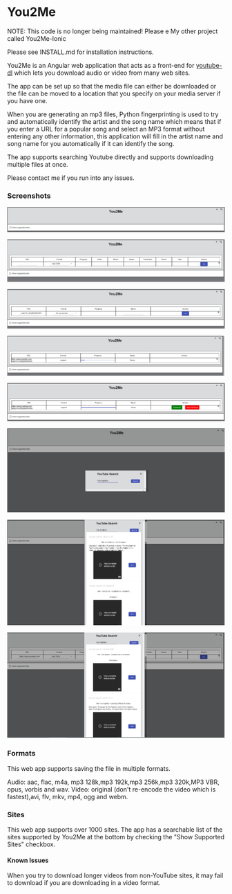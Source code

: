 # You2Me 

NOTE: This code is no longer being maintained! Please e My other project called You2Me-Ionic

Please see INSTALL.md for installation instructions.

 You2Me is an Angular web application that acts as a front-end for [youtube-dl](https://rg3.github.io/youtube-dl/) which lets you download audio or video from many web sites. 

The app can be set up so that the media file can either be downloaded or the file can be moved to a location that you specify on your media server if you have one. 

When you are generating an mp3 files, Python fingerprinting is used to try and automatically identify the artist and the song name which means that if you enter a URL for a popular song and select an MP3 format without entering any other information, this application will fill in the artist name and song name for you automatically if it can identify the song.

The app supports searching Youtube directly and supports downloading multiple files at once. 

Please contact me if you run into any issues.

### Screenshots

![Screenshot1](https://raw.githubusercontent.com/SegiH/You2Me/master/screenshots/Screenshot1.png)

![Screenshot2](https://raw.githubusercontent.com/SegiH/You2Me/master/screenshots/Screenshot2.png)

![Screenshot3](https://raw.githubusercontent.com/SegiH/You2Me/master/screenshots/Screenshot3.png)

![Screenshot4](https://raw.githubusercontent.com/SegiH/You2Me/master/screenshots/Screenshot4.png)

![Screenshot5](https://raw.githubusercontent.com/SegiH/You2Me/master/screenshots/Screenshot5.png)

![Screenshot6](https://raw.githubusercontent.com/SegiH/You2Me/master/screenshots/Screenshot6.png)

![Screenshot7](https://raw.githubusercontent.com/SegiH/You2Me/master/screenshots/Screenshot7.png)

![Screenshot8](https://raw.githubusercontent.com/SegiH/You2Me/master/screenshots/Screenshot8.png)


### Formats
This web app supports saving the file in multiple formats.

Audio: aac, flac, m4a, mp3 128k,mp3 192k,mp3 256k,mp3 320k,MP3 VBR, opus, vorbis and wav.
Video: original (don't re-encode the video which is fastest),avi, flv, mkv, mp4, ogg and webm.

### Sites
This web app supports over 1000 sites. The app has a searchable list of the sites supported by You2Me at 
the bottom by checking the "Show Supported Sites" checkbox.

#### Known Issues
When you try to download longer videos from non-YouTube sites, it may fail to download if you are downloading in a video format.
